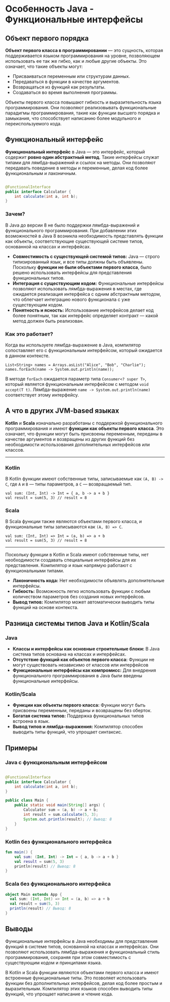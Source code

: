 # Особенность Java - Функциональные интерфейсы

## Объект первого порядка

**Объект первого класса в программировании** — это сущность, которая поддерживается языком программирования на уровне,
позволяющем использовать ее так же гибко, как и любые другие объекты. Это означает, что такие объекты могут:

- Присваиваться переменным или структурам данных.
- Передаваться в функции в качестве аргументов.
- Возвращаться из функций как результаты.
- Создаваться во время выполнения программы.

Объекты первого класса повышают гибкость и выразительность языка программирования. Они позволяют реализовывать
функциональные парадигмы программирования, такие как функции высшего порядка и замыкания, что способствует написанию
более модульного и переиспользуемого кода.

## Функциональный интерфейс

**Функциональный интерфейс** в Java — это интерфейс, который содержит **ровно один абстрактный метод**. Такие интерфейсы
служат типами для лямбда-выражений и ссылок на методы. Они позволяют передавать поведение в методы и переменные, делая
код более функциональным и лаконичным.

```java

@FunctionalInterface
public interface Calculator {
    int calculate(int a, int b);
}
```

### Зачем?

В Java до версии 8 не было поддержки лямбда-выражений и функционального программирования. При добавлении этих
возможностей в Java 8 возникла необходимость представлять функции как объекты, соответствующие существующей системе
типов, основанной на классах и интерфейсах.

- **Совместимость с существующей системой типов:** Java — строго типизированный язык, и все типы должны быть объявлены.
  Поскольку **функции не были объектами первого класса**, было решено использовать интерфейсы для представления
  функциональных типов.
- **Интеграция с существующим кодом:** Функциональные интерфейсы позволяют использовать лямбда-выражения в местах, где
  ожидается реализация интерфейса с одним абстрактным методом, что облегчает интеграцию нового функционала с уже
  существующим кодом.
- **Понятность и ясность:** Использование интерфейсов делает код более понятным, так как интерфейс определяет контракт —
  какой метод должен быть реализован.

### Как это работает?

Когда вы используете лямбда-выражение в Java, компилятор сопоставляет его с функциональным интерфейсом, который
ожидается в данном контексте.

```
List<String> names = Arrays.asList("Alice", "Bob", "Charlie");
names.forEach(name -> System.out.println(name));
```

В методе ```forEach``` ожидается параметр типа ```Consumer<? super T>```, который является функциональным интерфейсом с
методом ```void accept(T t)```. Лямбда-выражение ```name -> System.out.println(name)``` соответствует этому интерфейсу.

## А что в других JVM-based языках

**Kotlin** и **Scala** изначально разработаны с поддержкой функционального программирования и имеют **функции как
объекты первого класса**. Это означает, что функции могут быть присвоены переменным, переданы в качестве аргументов и
возвращены из других функций без необходимости использования дополнительных интерфейсов или классов.

---

### Kotlin

В Kotlin функции имеют собственные типы, записываемые как ```(A, B) -> C```, где ```A``` и ```B``` — типы параметров,
а ```C``` — возвращаемый тип.

```
val sum: (Int, Int) -> Int = { a, b -> a + b }
val result = sum(5, 3) // result = 8
```

### Scala

В Scala функции также являются объектами первого класса, и функциональные типы записываются как ```(A, B) => C```.

```
val sum: (Int, Int) => Int = (a, b) => a + b
val result = sum(5, 3) // result = 8
```

---

Поскольку функции в Kotlin и Scala имеют собственные типы, нет необходимости создавать специальные интерфейсы для их
представления. Компилятор и язык напрямую работают с функциональными типами.

- **Лаконичность кода:** Нет необходимости объявлять дополнительные интерфейсы.
- **Гибкость:** Возможность легко использовать функции с любым количеством параметров без создания новых интерфейсов.
- **Вывод типов:** Компилятор может автоматически выводить типы функций на основе контекста.

## Разница системы типов Java и Kotlin/Scala

### Java

- **Классы и интерфейсы как основные строительные блоки:** В Java система типов основана на классах и интерфейсах.
- **Отсутствие функций как объектов первого класса:** Функции не могут существовать независимо от классов или
  интерфейсов
- **Функциональные интерфейсы как компромисс:** Для внедрения функционального программирования в Java были введены
  функциональные интерфейсы.

### Kotlin/Scala

- **Функции как объекты первого класса:** Функции могут быть присвоены переменным, переданы и возвращены без оберток.
- **Богатая система типов:** Поддержка функциональных типов встроена в язык.
- **Вывод типов и лямбда-выражения:** Компилятор способен выводить типы функций, что упрощает синтаксис.

## Примеры

### Java с функциональным интерфейсом

```java

@FunctionalInterface
public interface Calculator {
    int calculate(int a, int b);
}

public class Main {
    public static void main(String[] args) {
        Calculator sum = (a, b) -> a + b;
        int result = sum.calculate(5, 3);
        System.out.println(result); // Вывод: 8
    }
}
```

### Kotlin без функционального интерфейса

```kotlin
fun main() {
    val sum: (Int, Int) -> Int = { a, b -> a + b }
    val result = sum(5, 3)
    println(result) // Вывод: 8
}
```

### Scala без функционального интерфейса

```scala
object Main extends App {
  val sum: (Int, Int) => Int = (a, b) => a + b
  val result = sum(5, 3)
  println(result) // Вывод: 8
}
```

## Выводы

Функциональные интерфейсы в Java необходимы для представления функций в системе типов, основанной на классах и
интерфейсах. Они позволяют использовать лямбда-выражения и функциональный стиль программирования, сохраняя при этом
совместимость с существующим кодом и принципами языка.

В Kotlin и Scala функции являются объектами первого класса и имеют встроенные функциональные типы. Это позволяет
использовать функции без дополнительных интерфейсов, делая код более простым и выразительным. Компилятор этих языков
способен выводить типы функций, что упрощает написание и чтение кода.